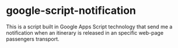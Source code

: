 # google-script-notification
This is a script built in Google Apps Script technology that send me a notification when an itinerary is released in an specific web-page passengers transport.

